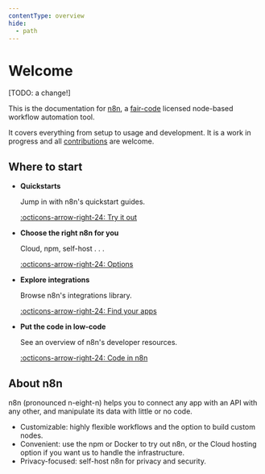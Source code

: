 ```yaml
---
contentType: overview
hide:
  - path
---
```


# Welcome

[TODO: a change!]

This is the documentation for [n8n](https://n8n.io/), a [fair-code](http://faircode.io) licensed node-based workflow automation tool.

It covers everything from setup to usage and development. It is a work in progress and all [contributions](/contributing/) are welcome.

## Where to start

<div class="grid cards" markdown>

-   __Quickstarts__

    Jump in with n8n's quickstart guides.

    [:octicons-arrow-right-24: Try it out](/try-it-out/)

-   __Choose the right n8n for you__

	Cloud, npm, self-host . . . 

    [:octicons-arrow-right-24: Options](/choose-n8n/)


-   __Explore integrations__

    Browse n8n's integrations library.

    [:octicons-arrow-right-24: Find your apps](/integrations/)

-   __Put the code in low-code__

    See an overview of n8n's developer resources.

    [:octicons-arrow-right-24: Code in n8n](/code/)    
</div>

## About n8n

n8n (pronounced n-eight-n) helps you to connect any app with an API with any other, and manipulate its data with little or no code.

* Customizable: highly flexible workflows and the option to build custom nodes.
* Convenient: use the npm or Docker to try out n8n, or the Cloud hosting option if you want us to handle the infrastructure.
* Privacy-focused: self-host n8n for privacy and security.
